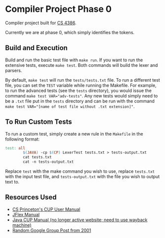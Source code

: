 # Compiler Project Phase 0

Compiler project built for [CS 4386](https://catalog.utdallas.edu/2022/undergraduate/courses/cs4386).

Currently we are at phase 0, which simply identifies the tokens.

## Build and Execution

Build and run the basic test file with `make run`. If you want to run the extensive tests, execute `make test`. Both commands will build the lexer and parsers.

By default, `make test` will run the `tests/tests.txt` file. To run a different test file, you can set the `TEST` variable while running the Makefile. For example, to run the advanced tests (see the `tests` directory), you would issue the command `make test VAR="adv-tests"`. Any new tests would simply need to be a `.txt` file put in the `tests` directory and can be run with the command `make test VAR="[name of test file without .txt extension]"`.

## To Run Custom Tests

To run a custom test, simply create a new rule in the `Makefile` in the following format:

```Makefile
test: all
		$(JAVA) -cp $(CP) LexerTest tests.txt > tests-output.txt
		cat tests.txt
		cat -n tests-output.txt
```

Replace `test` with the make command you wish to use, replace `tests.txt` with the input test file, and `tests-output.txt` with the file you wish to output text to.

## Resources Used

- [CS Princeton's CUP User Manual](https://www.cs.princeton.edu/~appel/modern/java/CUP/manual.html#spec)
- [JFlex Manual](https://jflex.de/manual.html#Example)
- [Java CUP Manual (no longer active website; need to use wayback machine)](https://web.archive.org/web/20220407005956/https://www2.cs.tum.edu/projects/cup/examples.php)
- [Random Google Group Post from 2001](https://groups.google.com/g/comp.compilers/c/fGHJWkTkZG8)
